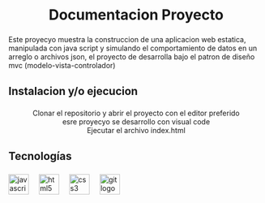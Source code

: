 <h1 align="center">Documentacion Proyecto</h1>

###

<p align="left">Este proyecyo muestra la construccion de una aplicacion web estatica, manipulada con java script y simulando el comportamiento de datos en un arreglo o archivos json, el proyecto de desarrolla bajo el patron de diseño mvc (modelo-vista-controlador)</p>

###

<h2 align="left">Instalacion y/o ejecucion</h2>

###

<p align="center">Clonar el repositorio y abrir el proyecto con el editor preferido<br>esre proyecyo se desarrollo con visual code<br>Ejecutar el archivo index.html</p>

###

<h2 align="left">Tecnologías</h2>

###

<div align="left">
  <img src="https://cdn.jsdelivr.net/gh/devicons/devicon/icons/javascript/javascript-original.svg" height="40" alt="javascript logo"  />
  <img width="12" />
  <img src="https://cdn.jsdelivr.net/gh/devicons/devicon/icons/html5/html5-original.svg" height="40" alt="html5 logo"  />
  <img width="12" />
  <img src="https://cdn.jsdelivr.net/gh/devicons/devicon/icons/css3/css3-original.svg" height="40" alt="css3 logo"  />
  <img width="12" />
  <img src="https://cdn.jsdelivr.net/gh/devicons/devicon/icons/git/git-original.svg" height="40" alt="git logo"  />
</div>

###